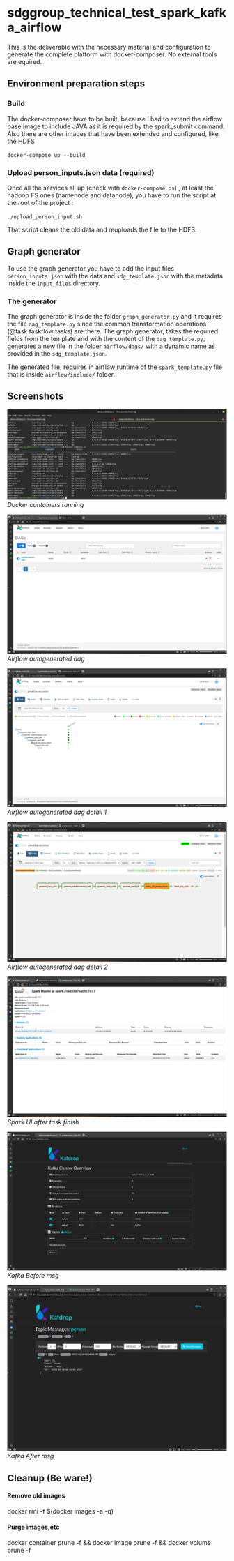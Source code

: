 
# sdggroup_technical_test_spark_kafka_airflow
This is the deliverable with the necessary material and configuration to generate the complete platform with docker-composer. No external tools are equired.

## Environment preparation steps

### Build
The docker-composer have to be built, because I had to extend the airflow base image to include JAVA as it is required by the spark_submit command. Also there are other images that have been extended and configured, like the HDFS

`docker-compose up --build`

### Upload person_inputs.json data (required)
Once all the services all up (check with `docker-compose ps`) , at least the hadoop FS ones (namenode and datanode), you have to run the script at the root of the project :

`./upload_person_input.sh`

That script cleans the old data and reuploads the file to the HDFS.

## Graph generator
To use the graph generator you have to add the input files `person_inputs.json` with the data and `sdg_template.json` with the metadata inside the `input_files` directory.

### The generator
The graph generator is inside the folder `graph_generator.py` and it requires the file `dag_template.py` since the common transformation operations (@task taskflow tasks) are there. The graph generator, takes the required fields from the template and with the content of the `dag_template.py`, generates a new file in the folder `airflow/dags/` with a dynamic name as provided in the `sdg_template.json`.

The generated file, requires in airflow runtime of the `spark_template.py` file that is inside `airflow/include/` folder.

## Screenshots

![Docker containers running](/screenshots/docker_ps.png)
*Docker containers running*

![Airflow autogenerated dag](/screenshots/airflow_gen_flow1.png)
*Airflow autogenerated dag*

![Airflow autogenerated dag detail 1](/screenshots/airflow_gen_flow2.png)
*Airflow autogenerated dag detail 1*

![Airflow autogenerated dag detail 2](/screenshots/airflow_gen_flow3.png)
*Airflow autogenerated dag detail 2*

![Spark UI after task finish](/screenshots/spark_ui1.png)
*Spark UI after task finish*

![Kafka Before msg](/screenshots/kafka1.png)
*Kafka Before msg*

![Kafka After msg](/screenshots/kafka2.png)
*Kafka After msg*

## Cleanup (Be ware!)

#### Remove old images
docker rmi -f $(docker images -a -q)
#### Purge images,etc
docker container prune -f && docker image prune -f && docker volume prune -f
